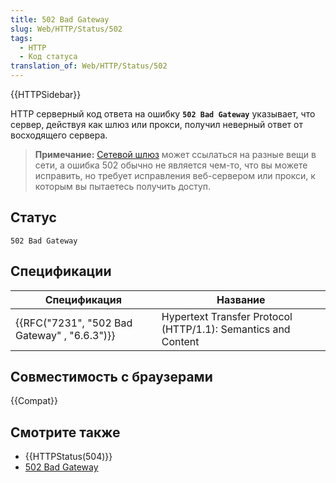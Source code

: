 ```yaml
---
title: 502 Bad Gateway
slug: Web/HTTP/Status/502
tags:
  - HTTP
  - Код статуса
translation_of: Web/HTTP/Status/502
---
```


{{HTTPSidebar}}

HTTP серверный код ответа на ошибку **`502 Bad Gateway`** указывает, что сервер, действуя как шлюз или прокси, получил неверный ответ от восходящего сервера.

> **Примечание:** [Сетевой шлюз](https://ru.wikipedia.org/wiki/%D0%A1%D0%B5%D1%82%D0%B5%D0%B2%D0%BE%D0%B9_%D1%88%D0%BB%D1%8E%D0%B7) может ссылаться на разные вещи в сети, а ошибка 502 обычно не является чем-то, что вы можете исправить, но требует исправления веб-сервером или прокси, к которым вы пытаетесь получить доступ.

## Статус

```
502 Bad Gateway
```

## Спецификации

| Спецификация                                                 | Название                                                      |
| ------------------------------------------------------------ | ------------------------------------------------------------- |
| {{RFC("7231", "502 Bad Gateway" , "6.6.3")}} | Hypertext Transfer Protocol (HTTP/1.1): Semantics and Content |

## Совместимость с браузерами

{{Compat}}

## Смотрите также

- {{HTTPStatus(504)}}
- [502 Bad Gateway](https://www.exai.com/blog/502-bad-gateway)
